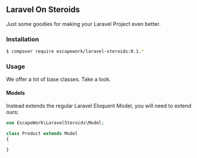 ## Laravel On Steroids

Just some goodies for making your Laravel Project even better.

### Installation

```sh
$ composer require escapework/laravel-steroids:0.1.*
```

### Usage

We offer a lot of base classes. Take a look.

#### Models

Instead extends the regular Laravel Eloquent Model, you will need to extend ours:

```php
use EscapeWork\LaravelSteroids\Model;

class Product extends Model
{

}
```
